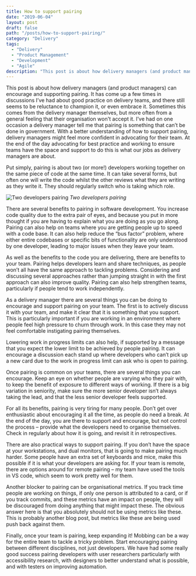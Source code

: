 ```yaml
---
title: How to support pairing
date: "2019-06-04"
layout: post
draft: false
path: "/posts/how-to-support-pairing/"
category: "Delivery"
tags:
  - "Delivery"
  - "Product Management"
  - "Development"
  - "Agile"
description: "This post is about how delivery managers (and product managers) can encourage and supporting pairing. It has come up a few times in discussions I’ve had about good practice on delivery teams, and there still seems to be reluctance to champion it, or even embrace it. Sometimes this comes from the delivery manager themselves, but more often from a general feeling that their organisation won't accept it. I’ve had on one occasion a delivery manager tell me that pairing is something that can’t be done in government. With a better understanding of how to support pairing, delivery managers might feel more confident in advocating for their team."
---
```


This post is about how delivery managers (and product managers) can encourage and supporting pairing. It has come up a few times in discussions I’ve had about good practice on delivery teams, and there still seems to be reluctance to champion it, or even embrace it. Sometimes this comes from the delivery manager themselves, but more often from a general feeling that their organisation won't accept it. I’ve had on one occasion a delivery manager tell me that pairing is something that can’t be done in government. With a better understanding of how to support pairing, delivery managers might feel more confident in advocating for their team. At the end of the day advocating for best practice and working to ensure teams have the space and support to do this is what our jobs as delivery managers are about.

Put simply, pairing is about two (or more!) developers working together on the same piece of code at the same time. It can take several forms, but often one will write the code whilst the other reviews what they are writing as they write it. They should regularly switch who is taking which role.

![Two developers pairing](/images/pairing.png "Two developers pairing")
*Two developers pairing*

There are several benefits to pairing in software development. You increase code quality due to the extra pair of eyes, and because you put in more thought if you are having to explain what you are doing as you go along. Pairing can also help on teams where you are getting people up to speed with a code base. It can also help reduce the “bus factor” problem, where either entire codebases or specific bits of functionality are only understood by one developer, leading to major issues when they leave your team.

As well as the benefits to the code you are delivering, there are benefits to your team. Pairing helps developers learn and share techniques, as people won’t all have the same approach to tackling problems. Considering and discussing several approaches rather than jumping straight in with the first approach can also improve quality. Pairing can also help strengthen teams, particularly if people tend to work independently.

As a delivery manager there are several things you can be doing to encourage and support pairing on your team. The first is to actively discuss it with your team, and make it clear that it is something that you support. This is particularly important if you are working in an environment where people feel high pressure to churn through work. In this case they may not feel comfortable instigating pairing themselves.

Lowering work in progress limits can also help, if supported by a message that you expect the lower limit to be achieved by people pairing. It can encourage a discussion each stand up where developers who can’t pick up a new card due to the work in progress limit can ask who is open to pairing.

Once pairing is common on your teams, there are several things you can encourage. Keep an eye on whether people are varying who they pair with, to keep the benefit of exposure to different ways of working. If there is a big variation in seniority, make sure the more senior developer isn’t always taking the lead, and that the less senior developer feels supported.

For all its benefits, pairing is very tiring for many people. Don’t get over enthusiastic about encouraging it all the time, as people do need a break. At the end of the day, you are there to support and encourage, but not control the process – provide what the developers need to organise themselves. Check in regularly about how it is going, and revisit it in retrospectives.

There are also practical ways to support pairing. If you don’t have the space at your workstations, and dual monitors, that is going to make pairing much harder. Some people have an extra set of keyboards and mice, make this possible if it is what your developers are asking for. If your team is remote, there are options around for remote pairing – my team have used the tools in VS code, which seem to work pretty well for them.

Another blocker to pairing can be organisational metrics. If you track time people are working on things, if only one person is attributed to a card, or if you track commits, and these metrics have an impact on people, they will be discouraged from doing anything that might impact these. The obvious answer here is that you absolutely should not be using metrics like these. This is probably another blog post, but metrics like these are being used push back against them.

Finally, once your team is pairing, keep expanding it! Mobbing can be a way for the entire team to tackle a tricky problem. Start encouraging pairing between different disciplines, not just developers. We have had some really good success pairing developers with user researchers particularly with accessibility research, with designers to better understand what is possible, and with testers on improving automation.

